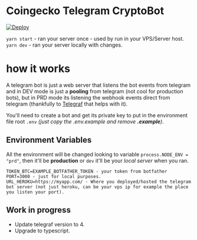 # Coingecko Telegram CryptoBot

[![Deploy](https://www.herokucdn.com/deploy/button.svg)](https://heroku.com/deploy?template=https://github.com/Leperle/parasolfinance-bot/tree/master)


`yarn start` - ran your server once - used by run in your VPS/Server host.
`yarn dev` - ran your server locally with changes.

# how it works

A telegram bot is just a web server that listens the bot events from telegram and in DEV mode is just a **pooling** from telegram (not cool for production bots), but in PRD mode its listening the webhook events direct from telegram (thankfully to [Telegraf](https://telegraf.js.org/v3#/) that helps with it).

You'll need to create a bot and get its private key to put in the environment file root `.env` *(just copy the .env.example and remove **.example**)*.

## Environment Variables
All the environment will be changed looking to variable `process.NODE_ENV = "prd"`, then it'll be **production** or `dev` it'll be your *local server* when you ran.

```
TOKEN_BTC=EXAMPLE_BOTFATHER_TOKEN - your token from botfather
PORT=3000 - just for local purposes.
URL_HEROKU=https://myapp.com/ - Where you deployed/hosted the telegram bot server (not just heroku, can be your vps ip for example the place you listen your port).
```

## Work in progress

* Update telegraf version to 4.
* Upgrade to typescript.
